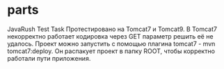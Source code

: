 # parts
JavaRush Test Task
Протестировано на Tomcat7 и Tomcat9. В Tomcat7 некорректно работает кодировка через GET параметр решить её не удалось.
Проект можно запустить с помощью плагина tomcat7 - mvn tomcat7:deploy.
Он распакует проект в папку ROOT, чтобы корректно работали пути приложения.
